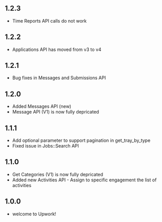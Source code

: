 ## 1.2.3
* Time Reports API calls do not work

## 1.2.2
* Applications API has moved from v3 to v4

## 1.2.1
* Bug fixes in Messages and Submissions API

## 1.2.0
* Added Messages API (new)
* Message API (V1) is now fully depricated

## 1.1.1
* Add optional parameter to support pagination in get_tray_by_type
* Fixed issue in Jobs::Search API

## 1.1.0
* Get Categories (V1) is now fully depricated
* Added new Activities API - Assign to specific engagement the list of activities

## 1.0.0
* welcome to Upwork!
